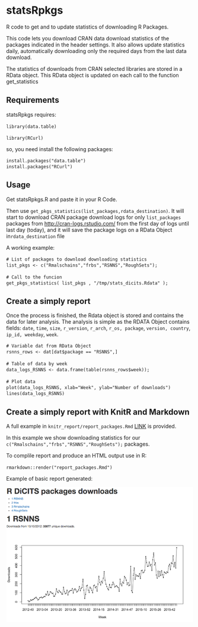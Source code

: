 # statsRpkgs
R code to get and to update statistics of downloading R Packages.

This code lets you download CRAN data download statistics of the packages indicated in the header settings. It also allows update statistics daily, automatically downloading only the required days from the last data download.

The statistics of downloads from CRAN selected libraries are stored in a RData object. This RData object is updated  on each call to the function get_statistics


## Requirements

statsRpkgs requires:

`library(data.table)`

`library(RCurl)`

so, you need install the following packages:

```
install.packages("data.table")
install.packages("RCurl")
```

## Usage
Get statsRpkgs.R and paste it in your R Code.

Then use `get_pkgs_statistics(list_packages,rdata_destination)`.
It will start to download CRAN package download logs for only `list_packages` packages from http://cran-logs.rstudio.com/ from the first day of logs until last day (today), and it will save the package logs on a RData Object in`rdata_destination` file 


A working example:

```
# List of packages to download downloading statistics
list_pkgs <- c("Rmalschains","frbs","RSNNS","RoughSets");

# Call to the funcion
get_pkgs_statistics( list_pkgs , "/tmp/stats_dicits.Rdata" );
```

## Create a simply report 
Once the process is finished, the Rdata object is stored and contains the data for later analysis. The analysis is simple as the RDATA Object contains fields: `date`, `time`, `size`, `r_version`, `r_arch`, `r_os, package`, `version, country`, `ip_id, weekday`, `week`.


```
# Variable dat from RData Object
rsnns_rows <- dat[dat$package == "RSNNS",]

# Table of data by week
data_logs_RSNNS <- data.frame(table(rsnns_rows$week));

# Plot data
plot(data_logs_RSNNS, xlab="Week", ylab="Number of downloads")
lines(data_logs_RSNNS)
```

## Create a simply report with KnitR and Markdown

A full example in `knitr_report/report_packages.Rmd` [LINK](knitr_report/report_packages.Rmd) is provided.

In this example we show downloading statistics for our `c("Rmalschains","frbs","RSNNS","RoughSets");` packages.

To complile report and produce an HTML output use in R:

`rmarkdown::render("report_packages.Rmd")`

Example of basic  report generated:

![Report Image](https://github.com/manuparra/statsRpkgs/blob/master/imgs/report_example.png)







